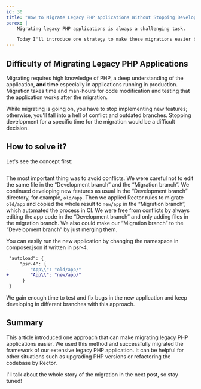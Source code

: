 ```yaml
---
id: 30
title: "How to Migrate Legacy PHP Applications Without Stopping Development of New Features"
perex: |
    Migrating legacy PHP applications is always a challenging task.

    Today I'll introduce one strategy to make these migrations easier by using the power of the Rector. With this strategy, we successfully migrated a legacy PHP application over a period of one year, **without stopping developing new features!**
---
```


## Difficulty of Migrating Legacy PHP Applications

Migrating requires high knowledge of PHP, a deep understanding of the application, **and time** especially in applications running in production. Migration takes time and man-hours for code modification and testing that the application works after the migration.

While migrating is going on, you have to stop implementing new features; otherwise, you'll fall into a hell of conflict and outdated branches.
Stopping development for a specific time for the migration would be a difficult decision.

## How to solve it?

Let's see the concept first:

<img src="/assets/images/blog/2022/automated_migration_concept.png" alt="" style="max-width: 35em" class="img-thumbnail">

The most important thing was to avoid conflicts.
We were careful not to edit the same file in the “Development branch” and the “Migration branch”. We continued developing new features as usual in the “Development branch” directory, for
example, `old/app`. Then we applied Rector rules to migrate `old/app` and copied the whole result to `new/app` in the “Migration branch”, which automated the process in CI.
We were free from conflicts by always editing the app code in the “Development branch” and only adding files in the migration branch. We also could make our “Migration branch” to the “Development branch” by just merging them.

You can easily run the new application by changing the namespace in composer.json if written in psr-4.

```diff
 "autoload": {
     "psr-4": {
-        "App\\": "old/app/"
+        "App\\": "new/app/"
      }
 }
```

We gain enough time to test and fix bugs in the new application and keep developing in different branches with this approach.

## Summary

This article introduced one approach that can make migrating legacy PHP applications easier. We used this method and successfully migrated the framework of our extensive legacy PHP application. It can be helpful for other situations such as upgrading PHP versions or refactoring the codebase by Rector.

I'll talk about the whole story of the migration in the next post, so stay tuned!

